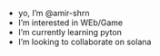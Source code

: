 -  yo, I’m @amir-shrn
-  I’m interested in WEb/Game
-  I’m currently learning pyton
-  I’m looking to collaborate on solana


<!---
amir-shrn/amir-shrn is a ✨ special ✨ repository because its `README.md` (this file) appears on your GitHub profile.
You can click the Preview link to take a look at your changes.
--->
